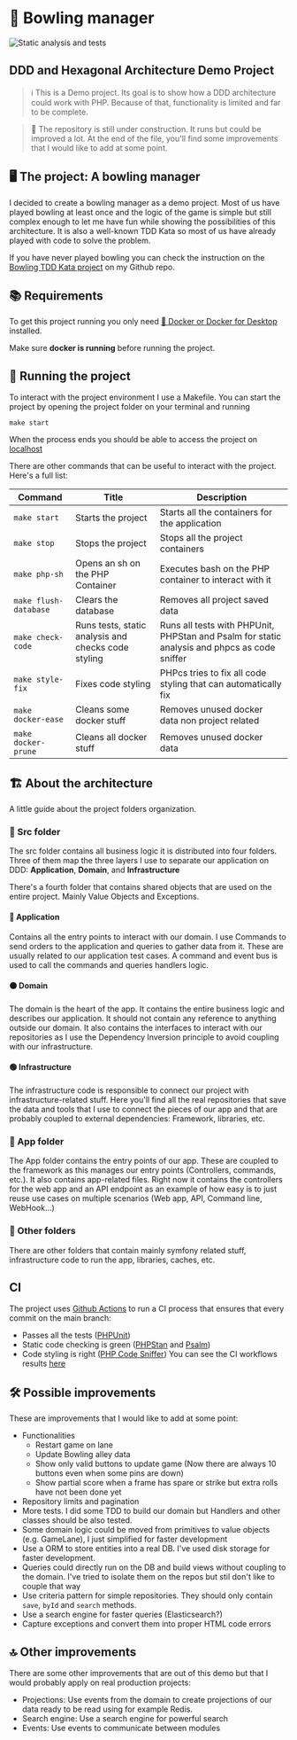 # 🎳 Bowling manager 
![Static analysis and tests](https://github.com/rogergros/ddd-example/actions/workflows/ci.yml/badge.svg)

## DDD and Hexagonal Architecture Demo Project

> ℹ️ This is a Demo project. Its goal is to show how a DDD architecture could work with PHP. Because of that,
> functionality is limited and far to be complete.

> 👷 The repository is still under construction. It runs but could be improved a lot. At the end of the file, you'll
> find some improvements that I would like to add at some point.

## 🖥 The project: A bowling manager

I decided to create a bowling manager as a demo project.
Most of us have played bowling at least once and the logic of the game is simple but still complex enough to let me have
fun while showing the possibilities of this architecture.
It is also a well-known TDD Kata so most of us have already played with code to solve the problem.

If you have never played bowling you can check the instruction on the [Bowling TDD Kata project](https://github.com/rogergros/bowling-tdd-kata) on my Github repo.

## 📚 Requirements

To get this project running you only need [🐋 Docker or Docker for Desktop](https://docs.docker.com/get-docker/) installed.

Make sure **docker is running** before running the project.

## 🏃 Running the project

To interact with the project environment I use a Makefile.
You can start the project by opening the project folder on your terminal and running
    
    make start

When the process ends you should be able to access the project on [localhost](http://localhost)

There are other commands that can be useful to interact with the project.
Here's a full list:

|Command|Title|Description|
|---|---|---|
|`make start`|Starts the project|Starts all the containers for the application|
|`make stop`|Stops the project|Stops all the project containers|
|`make php-sh`|Opens an sh on the PHP Container|Executes bash on the PHP container to interact with it|
|`make flush-database`|Clears the database|Removes all project saved data|
|`make check-code`|Runs tests, static analysis and checks code styling|Runs all tests with PHPUnit, PHPStan and Psalm for static analysis and phpcs as code sniffer|
|`make style-fix`|Fixes code styling|PHPcs tries to fix all code styling that can automatically fix|
|`make docker-ease`|Cleans some docker stuff|Removes unused docker data non project related|
|`make docker-prune`|Cleans all docker stuff|Removes unused docker data|

## 🏗 About the architecture

A little guide about the project folders organization.

### 📁 Src folder

The src folder contains all business logic it is distributed into four folders.
Three of them map the three layers I use to separate our application on DDD: **Application**, **Domain**, and **Infrastructure**

There's a fourth folder that contains shared objects that are used on the entire project.
Mainly Value Objects and Exceptions.

#### 🔴 Application

Contains all the entry points to interact with our domain.
I use Commands to send orders to the application and queries to gather data from it.
These are usually related to our application test cases.
A command and event bus is used to call the commands and queries handlers logic.

#### 🟠 Domain

The domain is the heart of the app. It contains the entire business logic and describes our application.
It should not contain any reference to anything outside our domain.
It also contains the interfaces to interact with our repositories as I use the Dependency Inversion principle to avoid
coupling with our infrastructure.

#### 🟢 Infrastructure

The infrastructure code is responsible to connect our project with infrastructure-related stuff.
Here you'll find all the real repositories that save the data and tools that I use to connect the pieces of our app and
that are probably coupled to external dependencies: Framework, libraries, etc.

### 📁 App folder

The App folder contains the entry points of our app. These are coupled to the framework as this manages our entry points
(Controllers, commands, etc.).
It also contains app-related files.
Right now it contains the controllers for the web app and an API endpoint as an example of how easy is to just reuse
use cases on multiple scenarios (Web app, API, Command line, WebHook...)

### 📁 Other folders

There are other folders that contain mainly symfony related stuff, infrastructure code to run the app, libraries, caches, etc.

## CI

The project uses [Github Actions](https://github.com/features/actions) to run a CI process that ensures that every commit on the main branch:
* Passes all the tests ([PHPUnit](https://phpunit.de/))
* Static code checking is green ([PHPStan](https://phpstan.org/) and [Psalm](https://psalm.dev/))
* Code styling is right ([PHP Code Sniffer](https://github.com/squizlabs/PHP_CodeSniffer))
You can see the CI workflows results [here](https://github.com/rogergros/ddd-example/actions)

## 🛠 Possible improvements

These are improvements that I would like to add at some point:

* Functionalities
  * Restart game on lane
  * Update Bowling alley data
  * Show only valid buttons to update game (Now there are always 10 buttons even when some pins are down)
  * Show partial score when a frame has spare or strike but extra rolls have not been done yet
* Repository limits and pagination
* More tests. I did some TDD to build our domain but Handlers and other classes should be also tested.
* Some domain logic could be moved from primitives to value objects (e.g. GameLane), I just simplified for faster development
* Use a ORM to store entities into a real DB. I've used disk storage for faster development.
* Queries could directly run on the DB and build views without coupling to the domain. I've tried to isolate them on the repos but stil don't like to couple that way
* Use criteria pattern for simple repositories. They should only contain `save`, `byId` and `search` methods.
* Use a search engine for faster queries (Elasticsearch?)
* Capture exceptions and convert them into proper HTML code errors

## 🔝 Other improvements

There are some other improvements that are out of this demo but that I would probably apply on real production projects:

* Projections: Use events from the domain to create projections of our data ready to be read using for example Redis.
* Search engine: Use a search engine for powerful search
* Events: Use events to communicate between modules

